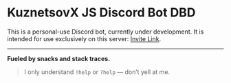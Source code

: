 # KuznetsovX JS Discord Bot DBD

This is a personal-use Discord bot, currently under development.
It is intended for use exclusively on this server: [Invite Link](https://discord.com/invite/VRR5X8ZdXB).

---

**Fueled by snacks and stack traces.**
> I only understand `!help` or `?help` — don’t yell at me.
